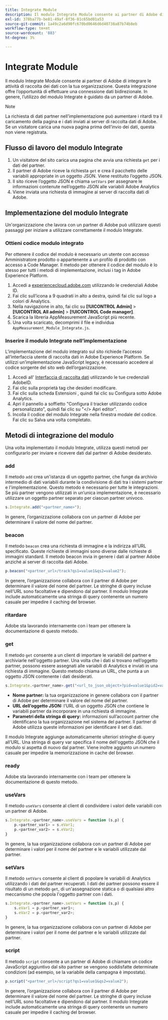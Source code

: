 ```yaml
---
title: Integrate Module
description: Il modulo Integrate Module consente ai partner di Adobe di integrare le attività di raccolta dei dati con la tua organizzazione.
exl-id: 378ba77b-be81-49af-8f36-81c65bd01a53
source-git-commit: 1a49c2a6d90fc670bd0646d6d40738a87b74b8eb
workflow-type: tm+mt
source-wordcount: '883'
ht-degree: 3%

---
```


# Integrate Module

Il modulo Integrate Module consente ai partner di Adobe di integrare le attività di raccolta dei dati con la tua organizzazione. Questa integrazione offre l’opportunità di effettuare una connessione dati bidirezionale. In genere, l’utilizzo del modulo Integrate è guidato da un partner di Adobe.

>[!NOTE]
>
>La richiesta di dati partner nell’implementazione può aumentare i ritardi tra il caricamento della pagina e i dati inviati ai server di raccolta dati di Adobe. Se un visitatore carica una nuova pagina prima dell’invio dei dati, questa non viene registrata.

## Flusso di lavoro del modulo Integrate

1. Un visitatore del sito carica una pagina che avvia una richiesta `get` per i dati del partner.
2. Il partner di Adobe riceve la richiesta `get` e crea il pacchetto delle variabili appropriate in un oggetto JSON. Viene restituito l’oggetto JSON.
3. Il sito riceve l’oggetto JSON e chiama `setVars` per assegnare le informazioni contenute nell’oggetto JSON alle variabili Adobe Analytics
4. Viene inviata una richiesta di immagine ai server di raccolta dati di Adobe.

## Implementazione del modulo Integrate

Un&#39;organizzazione che lavora con un partner di Adobe può utilizzare questi passaggi per iniziare a utilizzare correttamente il modulo Integrate.

### Ottieni codice modulo integrato

Per ottenere il codice del modulo è necessario un utente con accesso Amministratore prodotto o appartenente a un profilo di prodotto con accesso a Code Manager. Il metodo per ottenere il codice del modulo è lo stesso per tutti i metodi di implementazione, inclusi i tag in Adobe Experience Platform.

1. Accedi a [experiencecloud.adobe.com](https://experiencecloud.adobe.com) utilizzando le credenziali Adobe ID.
1. Fai clic sull’icona a 9 quadrati in alto a destra, quindi fai clic sul logo a colori di Analytics.
1. Nella navigazione in alto, fai clic su **[!UICONTROL Admin]** > **[!UICONTROL All admin]** > **[!UICONTROL Code manager]**.
1. Scarica la libreria AppMeasurement JavaScript più recente.
1. Una volta scaricato, decomprimi il file e individua `AppMeasurement_Module_Integrate.js`.

### Inserire il modulo Integrate nell’implementazione

L’implementazione del modulo integrato sul sito richiede l’accesso all’interfaccia utente di raccolta dati in Adobe Experience Platform. Se utilizzi un’implementazione JavaScript legacy, è necessario accedere al codice sorgente del sito web dell’organizzazione.

1. Accedi all&#39; [Interfaccia di raccolta dati](https://experience.adobe.com/data-collection) utilizzando le tue credenziali AdobeID.
1. Fai clic sulla proprietà tag che desideri modificare.
1. Fai clic sulla scheda Estensioni , quindi fai clic su Configura sotto Adobe Analytics.
1. Apri il pannello a soffietto &quot;Configura il tracker utilizzando codice personalizzato&quot;, quindi fai clic su &quot;&lt;/> Apri editor&quot;.
1. Incolla il codice del modulo Integrate nella finestra modale del codice. Fai clic su Salva una volta completato.

## Metodi di integrazione del modulo

Una volta implementato il modulo Integrate, utilizza questi metodi per configurarlo per inviare e ricevere dati dal partner di Adobe desiderato.

### add

Il metodo `add` crea un&#39;istanza di un oggetto partner, che funge da archivio intermedio di dati variabili durante la condivisione di dati tra i sistemi partner e l&#39;implementazione. Questo metodo è necessario per tutte le integrazioni. Se più partner vengono utilizzati in un’unica implementazione, è necessario utilizzare un oggetto partner separato per ciascun partner univoco.

```JavaScript
s.Integrate.add("<partner_name>");
```

In genere, l’organizzazione collabora con un partner di Adobe per determinare il valore del nome del partner.

### beacon

Il metodo `beacon` crea una richiesta di immagine e la indirizza all’URL specificato. Queste richieste di immagini sono diverse dalle richieste di immagini standard. Il metodo beacon invia in genere i dati al partner Adobe anziché ai server di raccolta dati Adobe.

```JavaScript
p.beacon("<partner_url>/track?qs1=value1&qs2=value2");
```

In genere, l’organizzazione collabora con il partner di Adobe per determinare il valore del nome del partner. Le stringhe di query incluse nell’URL sono facoltative e dipendono dal partner. Il modulo Integrate include automaticamente una stringa di query contenente un numero casuale per impedire il caching del browser.

### ritardare

Adobe sta lavorando internamente con i team per ottenere la documentazione di questo metodo.

### get

Il metodo `get` consente a un client di importare le variabili del partner e archiviarle nell&#39;oggetto partner. Una volta che i dati si trovano nell’oggetto partner, possono essere assegnati alle variabili di Analytics e inviati in una richiesta di immagine. Questo metodo chiama un URL, che punta a un oggetto JSON contenente i dati desiderati.

```JavaScript
s.Integrate.<partner_name>.get("<url_to_json_object>?pid=value1&pid2=value2");
```

* **Nome partner:** la tua organizzazione in genere collabora con il partner di Adobe per determinare il valore del nome del partner.
* **URL dell’oggetto JSON:** l’URL di un oggetto JSON che contiene le variabili partner da incorporare in una richiesta di immagine.
* **Parametri della stringa di query:** informazioni sull’account partner che identificano la tua organizzazione nel sistema del partner. Il partner di Adobe utilizza queste informazioni per identificare il set di dati.

Il modulo Integrate aggiunge automaticamente ulteriori stringhe di query all’URL. Una stringa di query var specifica il nome dell&#39;oggetto JSON che il modulo si aspetta di nuovo dal partner. Viene inoltre aggiunto un numero casuale per impedire la memorizzazione in cache del browser.

### ready

Adobe sta lavorando internamente con i team per ottenere la documentazione di questo metodo.

### useVars

Il metodo `useVars` consente al client di condividere i valori delle variabili con un partner di Adobe.

```JavaScript
s.Integrate.<partner_name>.useVars = function (s,p) {
    p.<partner_var1> = s.eVar1;
    p.<partner_var2> = s.eVar2;
}
```

In genere, la tua organizzazione collabora con un partner di Adobe per determinare i valori per il nome del partner e le variabili utilizzate dal partner.

### setVars

Il metodo `setVars` consente al client di popolare le variabili di Analytics utilizzando i dati del partner recuperati. I dati dei partner possono essere il risultato di un metodo `get`, di un&#39;assegnazione statica o di qualsiasi altro meccanismo che popola l&#39;oggetto partner con i dati.

```JavaScript
s.Integrate.<partner_name>.setVars = function (s,p) {
    s.eVar1 = p.<partner_var1>;
    s.eVar2 = p.<partner_var2>;
}
```

In genere, la tua organizzazione collabora con un partner di Adobe per determinare i valori per il nome del partner e le variabili utilizzate dal partner.

### script

Il metodo `script` consente a un partner di Adobe di chiamare un codice JavaScript aggiuntivo dal sito partner se vengono soddisfatte determinate condizioni (ad esempio, se la variabile della campagna è impostata).

```JavaScript
p.script("<partner_url>/script?qs1=value1&qs2=value2");
```

In genere, l’organizzazione collabora con il partner di Adobe per determinare il valore del nome del partner. Le stringhe di query incluse nell’URL sono facoltative e dipendono dal partner. Il modulo Integrate include automaticamente una stringa di query contenente un numero casuale per impedire il caching del browser.
